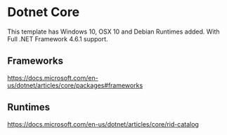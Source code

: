 # Dotnet Core

This template has Windows 10, OSX 10 and Debian Runtimes added. With Full .NET Framework 4.6.1 support.

## Frameworks
https://docs.microsoft.com/en-us/dotnet/articles/core/packages#frameworks

## Runtimes
https://docs.microsoft.com/en-us/dotnet/articles/core/rid-catalog
